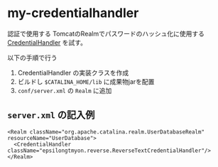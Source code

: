 # my-credentialhandler

認証で使用する TomcatのRealmでパスワードのハッシュ化に使用する [CredentialHandler](https://tomcat.apache.org/tomcat-9.0-doc/config/credentialhandler.html) を試す。


以下の手順で行う

1. CredentialHandler の実装クラスを作成
1. ビルドし `$CATALINA_HOME/lib` に成果物jarを配置
1. `conf/server.xml` の `Realm` に追加

## `server.xml` の記入例

```
<Realm className="org.apache.catalina.realm.UserDatabaseRealm" resourceName="UserDatabase">
  <CredentialHandler className="epsilongtmyon.reverse.ReverseTextCredentialHandler"/>
</Realm>
```
